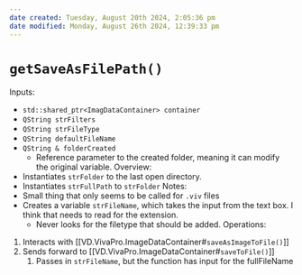 ```yaml
---
date created: Tuesday, August 20th 2024, 2:05:36 pm
date modified: Monday, August 26th 2024, 12:39:33 pm
---
```

# `getSaveAsFilePath()`
Inputs:
- `std::shared_ptr<ImagDataContainer> container`
- `QString strFilters`
- `QString strFileType`
- `QString defaultFileName`
- `QString & folderCreated`
	- Reference parameter to the created folder, meaning it can modify the original variable. 
Overview:
- Instantiates `strFolder` to the last open directory. 
- Instantiates `strFullPath` to `strFolder`
Notes:
- Small thing that only seems to be called for `.viv` files
- Creates a variable `strFileName`, which takes the input from the text box. I think that needs to read for the extension. 
	- Never looks for the filetype that should be added. 
Operations:
1. Interacts with [[VD.VivaPro.ImageDataContainer#`saveAsImageToFile()`]]
2. Sends forward to [[VD.VivaPro.ImageDataContainer#`saveToFile()`]]
	1. Passes in `strFileName`, but the function has input for the fullFileName